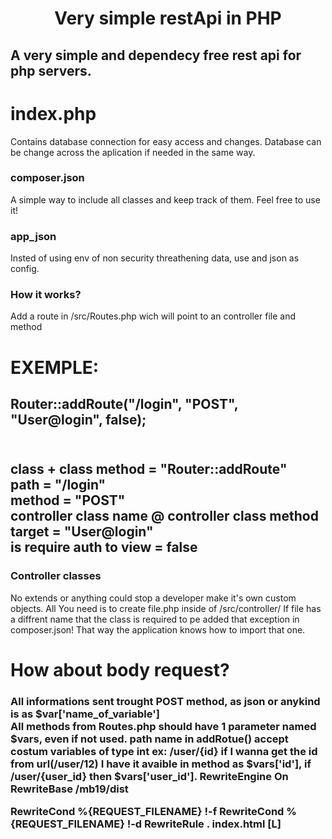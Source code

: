 <h1 align="center"> Very simple restApi in PHP </h1>

<h2> A very simple and dependecy free rest api for php servers. <h2>
 
# index.php

<p> Contains database connection for easy access and changes. Database can be change across the aplication if needed in the same way.</p> 

 <h3> composer.json </h3>

<p> A simple way to include all classes and keep track of them. Feel free to use it!

<h3> app_json </h3>

<p> Insted of using env of non security threathening data, use and json as config.

<h3> How it works? </h3>

Add a route in /src/Routes.php 
wich will point to an controller file and method 

# EXEMPLE:
 <h2 color="red">Router::addRoute("/login", "POST", "User@login", false); </h2>
 <h2> <br>
 class + class method = "Router::addRoute"<br>
  path = "/login"<br>
  method = "POST"<br>
  controller class name @ controller class method target = "User@login"<br>
  is require auth to view = false<br>
 </h2>
<h3> Controller classes </h3>
No extends or anything could stop a developer make it's own custom objects. All You need is to create file.php inside of /src/controller/
If file has a diffrent name that the class is required to pe added that exception in composer.json! That way the application knows how to import that one.

 # How about body request?
 <h3> All informations sent trought POST method, as json or anykind is as $var['name_of_variable']<br>
  All methods from Routes.php should have 1 parameter named $vars,  even if not used.
  path name in addRotue() accept costum variables of type int ex: /user/{id}
  if I wanna get the id from url(/user/12) I have it avaible in method as $vars['id'], if /user/{user_id} then $vars['user_id'].
  
  
  
  <IfModule mod_rewrite.c>
RewriteEngine On
RewriteBase /mb19/dist

RewriteCond %{REQUEST_FILENAME} !-f
RewriteCond %{REQUEST_FILENAME} !-d
RewriteRule . index.html [L]
</IfModule>
